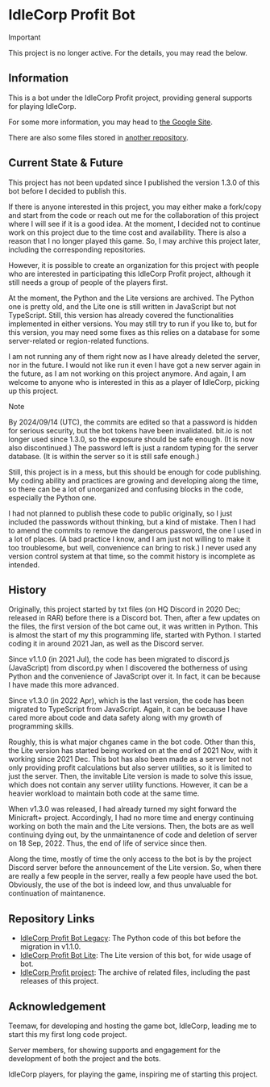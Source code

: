 # IdleCorp Profit Bot

> [!IMPORTANT]
> This project is no longer active.
> For the details, you may read the below.

## Information

This is a bot under the IdleCorp Profit project, providing general supports for playing IdleCorp.

For some more information, you may head to [the Google Site](https://sites.google.com/view/idlecorpprofit).

There are also some files stored in [another repository](https://github.com/AnvilloyDevStudio/IdleCorp-Profit-project).

## Current State & Future

This project has not been updated since I published the version 1.3.0 of this bot before I decided to publish this.

If there is anyone interested in this project, you may either make a fork/copy and start from the code or
reach out me for the collaboration of this project where I will see if it is a good idea. At the moment, I decided not to continue
work on this project due to the time cost and availability. There is also a reason that I no longer played this game.
So, I may archive this project later, including the corresponding repositories.

However, it is possible to create an organization for this project with people who are interested in participating this
IdleCorp Profit project, although it still needs a group of people of the players first.

At the moment, the Python and the Lite versions are archived. The Python one is pretty old, and the Lite one is
still written in JavaScript but not TypeScript. Still, this version has already covered the functionalities
implemented in either versions. You may still try to run if you like to, but for this version, you may need
some fixes as this relies on a database for some server-related or region-related functions.

I am not running any of them right now as I have already deleted the server, nor in the future.
I would not like run it even I have got a new server again in the future, as I am not working on
this project anymore. And again, I am welcome to anyone who is interested in this as a player
of IdleCorp, picking up this project.

> [!NOTE]
> By 2024/09/14 (UTC), the commits are edited so that a password is hidden for serious security,
> but the bot tokens have been invalidated. bit.io is not longer used since 1.3.0,
> so the exposure should be safe enough. (It is now also discontinued.) The password left is just a random typing
> for the server database. (It is within the server so it is still safe enough.)

Still, this project is in a mess, but this should be enough for code publishing.
My coding ability and practices are growing and developing along the time, so
there can be a lot of unorganized and confusing blocks in the code, especially the Python one.

I had not planned to publish these code to public originally, so I just included the passwords
without thinking, but a kind of mistake. Then I had to amend the commits to remove the dangerous
password, the one I used in a lot of places. (A bad practice I know, and I am just not willing to
make it too troublesome, but well, convenience can bring to risk.) I never used any
version control system at that time, so the commit history is incomplete as intended.

## History

Originally, this project started by txt files (on HQ Discord in 2020 Dec; released in RAR) before there
is a Discord bot. Then, after a few updates on the files, the first version of the bot came out, it was
written in Python. This is almost the start of my this programming life, started with Python. I started
coding it in around 2021 Jan, as well as the Discord server.

Since v1.1.0 (in 2021 Jul), the code has been migrated to discord.js (JavaScript) from discord.py
when I discovered the botherness of using Python and the convenience of JavaScript over it. In fact,
it can be because I have made this more advanced.

Since v1.3.0 (in 2022 Apr), which is the last version, the code has been migrated to TypeScript from
JavaScript. Again, it can be because I have cared more about code and data safety along with my
growth of programming skills.

Roughly, this is what major chganes came in the bot code. Other than this, the Lite version has started
being worked on at the end of 2021 Nov, with it working since 2021 Dec. This bot has also been made as
a server bot not only providing profit calculations but also server utilities, so it is limited to
just the server. Then, the invitable Lite version is made to solve this issue, which does not contain
any server utility functions. However, it can be a heavier workload to maintain both code at the same
time.

When v1.3.0 was released, I had already turned my sight forward the Minicraft+ project. Accordingly,
I had no more time and energy continuing working on both the main and the Lite versions. Then, the bots
are as well continuing dying out, by the unmaintanence of code and deletion of server on 18 Sep, 2022.
Thus, the end of life of service since then.

Along the time, mostly of time the only access to the bot is by the project Discord server before the
announcement of the Lite version. So, when there are really a few people in the server, really a few
people have used the bot. Obviously, the use of the bot is indeed low, and thus unvaluable for continuation of
maintanence.

## Repository Links

- [IdleCorp Profit Bot Legacy](https://github.com/AnvilloyDevStudio/IdleCorp-Profit-Bot-Legacy):
  The Python code of this bot before the migration in v1.1.0.
- [IdleCorp Profit Bot Lite](https://github.com/AnvilloyDevStudio/IdleCorp-Profit-Bot-Lite):
  The Lite version of this bot, for wide usage of bot.
- [IdleCorp Profit project](https://github.com/AnvilloyDevStudio/IdleCorp-Profit-project):
  The archive of related files, including the past releases of this project.

## Acknowledgement

Teemaw, for developing and hosting the game bot, IdleCorp, leading me to start this my first long code project.

Server members, for showing supports and engagement for the development of both the project and the bots.

IdleCorp players, for playing the game, inspiring me of starting this project.
